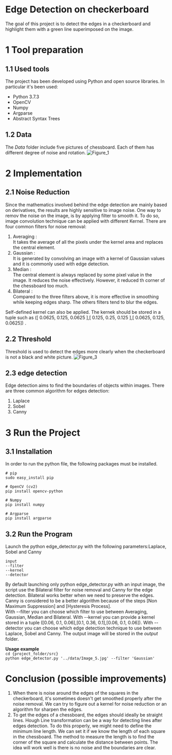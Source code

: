# Edge Detection on checkerboard
The goal of this project is to detect the edges in a checkerboard and highlight them with a green line superimposed on the image.
# 1 Tool preparation
## 1.1 Used tools
The project has been developed using Python and open source libraries. In particular it's been used:
* Python 3.7.3
* OpenCV 
* Numpy 
* Argparse 
* Abstract Syntax Trees

## 1.2 Data
The *Data* folder include five pictures of chessboard. Each of them has different degree of noise and rotation.
![Figure_1](https://user-images.githubusercontent.com/38732983/72232658-cf88d480-35c2-11ea-9857-ba8e749ada43.png)

# 2 Implementation 
## 2.1 Noise Reduction
Since the mathematics involved behind the edge detection are mainly based on derivatives, the results are highly sensitive to image noise. One way to remov the noise on the image, is by applying filter to smooth it. To do so, image convolution technique can be applied with different Kernel. 
There are four common filters for noise removal:
1. Averaging :  
It takes the average of all the pixels under the kernel area and replaces the central element. 
2. Gaussian :  
It is  generated by convolving an image with a kernel of Gaussian values and it is commonly used with edge detection. 
3. Median :  
The central element is always replaced by some pixel value in the image. It reduces the noise effectively. However, it reduced th corner of the chessboard too much.
4. Bilateral :  
Compared to the three filters above, it is more effective in smoothing while keeping edges sharp. The others filters tend to blur the edges.

Self-defined kernel can also be applied. The kernek should be stored in a tuple such as ([ 0.0625, 0.125, 0.0625 ],[ 0.125, 0.25, 0.125 ],[ 0.0625, 0.125, 0.0625]) . 

## 2.2 Threshold
Threshold is used to detect the edges more clearly when the checkerboard is not a black and white picture. 
![Figure_3](https://user-images.githubusercontent.com/38732983/72281338-9c822780-363a-11ea-839d-9afd91e1fdc3.png)
## 2.3 edge detection
Edge detection aims to find the boundaries of objects within images.
There are three common algorithm for edges detection:
1. Laplace
2. Sobel
3. Canny

# 3 Run the Project
## 3.1 Installation
In order to run the python file, the following packages must be installed.
```
# pip 
sudo easy_install pip
   
# OpenCV (cv2)
pip install opencv-python

# Numpy
pip install numpy

# Argparse 
pip install argparse
```
## 3.2 Run the Program
Launch the python edge_detector.py with the following parameters:Laplace, Sobel and Canny
```
input 
--filter
--kernel
--detector
```
By default launching only python edge_detector.py with an input image, the script use the Bilateral filter for noise removal and Canny for the edge detection. Bilateral works better when we need to preserve the edges. Canny is considered to be a better algorithm because of the steps [Non Maximum Suppression] and [Hysteresis Process].  
With --filter you can choose which filter to use between Averaging, Gaussian, Median and Bilateral. With --kernel you can provide a kernel stored in a tuple ([0.06, 0.1, 0.06],[0.1, 0.36, 0.1],[0.06, 0.1, 0.06]). With --detector you can choose which edge detection technique to use between Laplace, Sobel and Canny.
The output image will be stored in the *output* folder.

**Usage example**   
`cd {project_folder/src}`  
`python edge_detector.py '../data/Image_5.jpg' --filter 'Gaussian'`

# Conclusion (possible improvements)
1. When there is noise around the edges of the squares in the checkerboard, it's sometimes doesn't get smoothed properly after the noise removal. We can try to figure out a kernel for noise reduction or an algorithm for sharpen the edges.
2. To get the edges of a chessboard, the edges should ideally be straight lines. Hough Line transformation can be a way for detecting lines after edges detection. To do this properly, we might need to define the minimum line length. We can set it if we know the length of each square in the chessboard. The method to measure the length is to find the corner of the square and calculate the distance between points. The idea will work well is there is no noise and the boundaries are clear.






